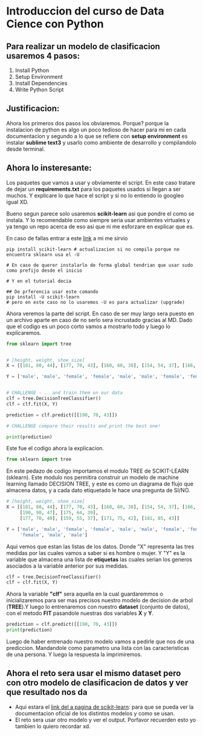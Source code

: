 # Introduccion del curso de Data Cience con Python


## Para realizar un modelo de clasificacion usaremos **4 pasos**:

1. Install Python
2. Setup Environment
3. Install Dependencies
4. Write Python Script


## Justificacion:

Ahora los primeros dos pasos los obviaremos. Porque? porque la instalacion de python es algo un poco tedioso de hacer para mi en cada documentacion y segundo a lo que se refiere con **setup environment** es instalar **sublime text3** y usarlo como ambiente de desarrollo y compilandolo desde terminal.

## Ahora lo insteresante:

Los paquetes que vamos a usar y obviamente el script. En este caso tratare de dejar un **requirements.txt** para los paquetes usados si llegan a ser muchos. Y explicare lo que hace el script y si no lo entiendo lo googleo igual  XD.

Bueno segun parece solo usaremos **scikit-learn** asi que pondre el como se instala. Y lo recomendable como siempre seria usar ambientes virtuales y ya tengo un repo acerca de eso asi que ni me esforzare en explicar que es.

En caso de fallas entrar a este [link](https://stackoverflow.com/questions/46113732/modulenotfounderror-no-module-named-sklearn) a mi me sirvio

```console
pip install scikit-learn # actualizacion si no compila porque no encuentra sklearn usa el -U

# En caso de querer instalarlo de forma global tendrian que usar sudo como prefijo desde el inicio

# Y en el tutorial decia

## De prferencia usar este comando
pip install -U scikit-learn
# pero en este caso no lo usaremos -U es para actualizar (upgrade)
```


Ahora veremos la parte del script. En caso de ser muy largo sera puesto en un archivo aparte en caso de no serlo sera incrustado gracias al MD.
Dado que el codigo es un poco corto vamos a mostrarlo todo y luego lo explicaremos.

```python
from sklearn import tree


# [height, weight, shoe_size]
X = [[181, 80, 44], [177, 70, 43], [160, 60, 38], [154, 54, 37], [166, 65, 40], [190, 90, 47], [175, 64, 39], [177, 70, 40], [159, 55, 37], [171, 75, 42], [181, 85, 43]]

Y = ['male', 'male', 'female', 'female', 'male', 'male', 'female', 'female','female', 'male', 'male']


# CHALLENGE - ...and train them on our data
clf = tree.DecisionTreeClassifier()
clf = clf.fit(X, Y)

prediction = clf.predict([[190, 70, 43]])

# CHALLENGE compare their results and print the best one!

print(prediction)
```

Este fue el codigo ahora la explicacion.

```python
from sklearn import tree
```
En este pedazo de codigo importamos el modulo TREE de SCIKIT-LEARN (sklearn). Este modulo nos permitira construir un modelo de machine learning llamado DECISION TREE, y este es como un diagrama de flujo que almacena datos, y a cada dato etiquetado le hace una pregunta de SI/NO.

```python
# [height, weight, shoe_size]
X = [[181, 80, 44], [177, 70, 43], [160, 60, 38], [154, 54, 37], [166, 65, 40],
     [190, 90, 47], [175, 64, 39],
     [177, 70, 40], [159, 55, 37], [171, 75, 42], [181, 85, 43]]

Y = ['male', 'male', 'female', 'female', 'male', 'male', 'female', 'female',
     'female', 'male', 'male']
```
Aqui vemos que estan las listas de los datos. Donde "X" representa las tres medidas por las cuales vamos a saber si es hombre o mujer. Y "Y" es la variable que almacena una lista de **etiquetas** las cuales serian los generos asociados a la variable anterior por sus medidas.

```python
clf = tree.DecisionTreeClassifier()
clf = clf.fit(X, Y)
```

Ahora la variable **"clf"** sera aquella en la cual guardaremmos o inicializaremos para ser mas precisos nuestro modelo de decision de arbol (**TREE**).Y luego lo entrenaremos con nuestro **dataset** (conjunto de datos), con el metodo **FIT** pasandole nuestras dos variables **X** y **Y**.


```python
prediction = clf.predict([[190, 70, 43]])
print(prediction)
```

Luego de haber entrenado nuestro modelo vamos a pedirle que nos de una prediccion. Mandandole como parametro una lista con las caracteristicas de una persona. Y luego la respuesta la imprimiremos.



## Ahora el reto sera usar el mismo dataset pero con otro modelo de clasificacion de datos y ver que resultado nos da


- Aqui estara el [link del a pagina de scikit-learn](http://scikit-learn.org/stable/auto_examples/classification/plot_classifier_comparison.html): para que se pueda ver la documentacion oficial de los distintos modelos y como se usan.
- El reto sera usar otro modelo y ver el output. Porfavor recuerden esto yo tambien lo quiero recordar xd.
